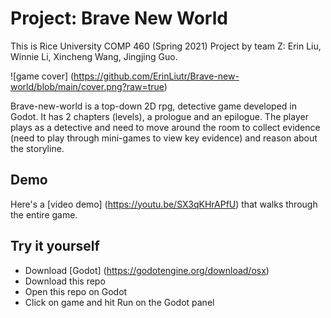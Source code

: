 # Project: Brave New World
This is Rice University COMP 460 (Spring 2021) Project by team Z:
Erin Liu, Winnie Li, Xincheng Wang, Jingjing Guo.

![game cover] (https://github.com/ErinLiutr/Brave-new-world/blob/main/cover.png?raw=true)

Brave-new-world is a top-down 2D rpg, detective game developed in Godot. It has 2 chapters (levels), a prologue and an epilogue. The player plays as a detective and need to move around the room to collect evidence (need to play through mini-games to view key evidence) and reason about the storyline. 

## Demo
Here's a [video demo] (https://youtu.be/SX3qKHrAPfU) that walks through the entire game. 

## Try it yourself
- Download [Godot] (https://godotengine.org/download/osx)
- Download this repo
- Open this repo on Godot 
- Click on game and hit Run on the Godot panel 
